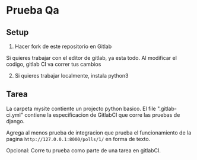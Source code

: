 # Prueba Qa

## Setup

1. Hacer fork de este repositorio en Gitlab

Si quieres trabajar con el editor de gitlab, ya esta todo. Al modificar el codigo, gitlab CI va correr tus cambios

2. Si quieres trabajar localmente, instala python3

## Tarea

La carpeta mysite contiente un projecto python basico.
El file ".gitlab-ci.yml" contiene la especificacion de GitlabCI que corre las pruebas de django.

Agrega al menos prueba de integracion que prueba el funcionamiento de la pagina `http://127.0.0.1:8000/polls/1/` en forma de texto.

Opcional:
Corre tu prueba como parte de una tarea en gitlabCI.
